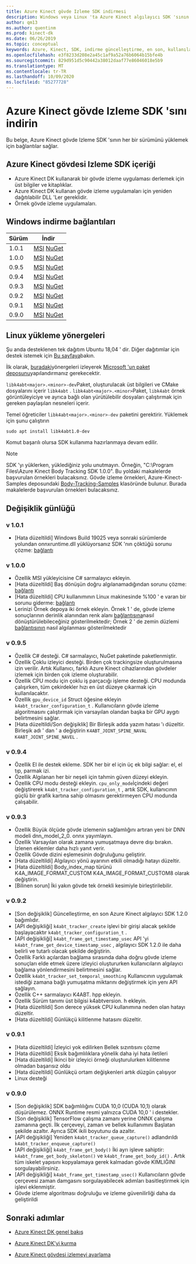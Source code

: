 ```yaml
---
title: Azure Kinect gövde Izleme SDK indirmesi
description: Windows veya Linux 'ta Azure Kinect algılayıcı SDK 'sının her bir sürümünün nasıl indirileceği hakkında bilgi edinin.
author: qm13
ms.author: quentinm
ms.prod: kinect-dk
ms.date: 06/26/2019
ms.topic: conceptual
keywords: Azure, Kinect, SDK, indirme güncelleştirme, en son, kullanılabilir, yükleme, gövde, izleme
ms.openlocfilehash: e3f8233d208e2a45c1af9a52a76b6064b15bfe4b
ms.sourcegitcommit: 829d951d5c90442a38012daaf77e86046018e5b9
ms.translationtype: MT
ms.contentlocale: tr-TR
ms.lasthandoff: 10/09/2020
ms.locfileid: "85277728"
---
```

# <a name="download-azure-kinect-body-tracking-sdk"></a>Azure Kinect gövde Izleme SDK 'sını indirin

Bu belge, Azure Kinect gövde Izleme SDK 'sının her bir sürümünü yüklemek için bağlantılar sağlar.

## <a name="azure-kinect-body-tracking-sdk-contents"></a>Azure Kinect gövdesi Izleme SDK içeriği

- Azure Kinect DK kullanarak bir gövde izleme uygulaması derlemek için üst bilgiler ve kitaplıklar.
- Azure Kinect DK kullanan gövde izleme uygulamaları için yeniden dağıtılabilir DLL 'Ler gereklidir.
- Örnek gövde izleme uygulamaları.

## <a name="windows-download-links"></a>Windows indirme bağlantıları

Sürüm       | İndir
--------------|----------
1.0.1 | [MSI](https://www.microsoft.com/en-us/download/details.aspx?id=100942) [NuGet](https://www.nuget.org/packages/Microsoft.Azure.Kinect.BodyTracking/1.0.1)
1.0.0 | [MSI](https://www.microsoft.com/en-us/download/details.aspx?id=100848) [NuGet](https://www.nuget.org/packages/Microsoft.Azure.Kinect.BodyTracking/1.0.0)
0.9.5 | [MSI](https://www.microsoft.com/en-us/download/details.aspx?id=100636) [NuGet](https://www.nuget.org/packages/Microsoft.Azure.Kinect.BodyTracking/0.9.5)
0.9.4 | [MSI](https://www.microsoft.com/en-us/download/details.aspx?id=100415) [NuGet](https://www.nuget.org/packages/Microsoft.Azure.Kinect.BodyTracking/0.9.4)
0.9.3 | [MSI](https://www.microsoft.com/en-us/download/details.aspx?id=100307) [NuGet](https://www.nuget.org/packages/Microsoft.Azure.Kinect.BodyTracking/0.9.3)
0.9.2 | [MSI](https://www.microsoft.com/en-us/download/details.aspx?id=100128) [NuGet](https://www.nuget.org/packages/Microsoft.Azure.Kinect.BodyTracking/0.9.2)
0.9.1 | [MSI](https://www.microsoft.com/en-us/download/details.aspx?id=100063) [NuGet](https://www.nuget.org/packages/Microsoft.Azure.Kinect.BodyTracking/0.9.1)
0.9.0 | [MSI](https://www.microsoft.com/en-us/download/details.aspx?id=58402) [NuGet](https://www.nuget.org/packages/Microsoft.Azure.Kinect.BodyTracking/0.9.0)

## <a name="linux-installation-instructions"></a>Linux yükleme yönergeleri

Şu anda desteklenen tek dağıtım Ubuntu 18,04 ' dir. Diğer dağıtımlar için destek istemek için [Bu sayfaya](https://aka.ms/azurekinectfeedback)bakın.

İlk olarak, [buradaki](https://docs.microsoft.com/windows-server/administration/linux-package-repository-for-microsoft-software)yönergeleri izleyerek [Microsoft 'un paket deposunu](https://packages.microsoft.com/)yapılandırmanız gerekecektir.

`libk4abt<major>.<minor>-dev`Paket, oluşturulacak üst bilgileri ve CMake dosyalarını içerir `libk4abt` .
`libk4abt<major>.<minor>`Paket, `libk4abt` örnek görüntüleyiciye ve ayrıca bağlı olan yürütülebilir dosyaları çalıştırmak için gereken paylaşılan nesneleri içerir.

Temel öğreticiler `libk4abt<major>.<minor>-dev` paketini gerektirir. Yüklemek için şunu çalıştırın

`sudo apt install libk4abt1.0-dev`

Komut başarılı olursa SDK kullanıma hazırlanmaya devam edilir.

> [!NOTE]
> SDK 'yı yüklerken, yüklediğiniz yolu unutmayın. Örneğin, "C:\Program Files\Azure Kinect Body Tracking SDK 1.0.0". Bu yoldaki makalelerde başvurulan örnekleri bulacaksınız.
> Gövde izleme örnekleri, Azure-Kinect-Samples deposundaki [Body-Tracking-Samples](https://github.com/microsoft/Azure-Kinect-Samples/tree/master/body-tracking-samples) klasöründe bulunur. Burada makalelerde başvurulan örnekleri bulacaksınız.

## <a name="change-log"></a>Değişiklik günlüğü

### <a name="v101"></a>v 1.0.1
* [Hata düzeltildi] Windows Build 19025 veya sonraki sürümlerde yolundan onnxruntime.dll yüklüyorsanız SDK 'nın çöktüğü sorunu çözme: [bağlantı](https://github.com/microsoft/Azure-Kinect-Sensor-SDK/issues/932)

### <a name="v100"></a>v 1.0.0
* Özellik MSI yükleyicisine C# sarmalayıcı ekleyin.
* [Hata düzeltildi] Baş dönüşün doğru algılanamadığından sorunu çözme: [bağlantı](https://github.com/microsoft/Azure-Kinect-Sensor-SDK/issues/997)
* [Hata düzeltildi] CPU kullanımının Linux makinesinde %100 ' e varan bir sorunu giderme: [bağlantı](https://github.com/microsoft/Azure-Kinect-Sensor-SDK/issues/1007)
* Lerinizi Örnek depoya iki örnek ekleyin. Örnek 1 ' de, gövde izleme sonuçlarının derinlik alanından renk alanı [bağlantısına](https://github.com/microsoft/Azure-Kinect-Samples/tree/master/body-tracking-samples/camera_space_transform_sample)nasıl dönüştürülebileceğiniz gösterilmektedir; Örnek 2 ' de zemin düzlemi [bağlantısının](https://github.com/microsoft/Azure-Kinect-Samples/tree/master/body-tracking-samples/floor_detector_sample) nasıl algılanması gösterilmektedir

### <a name="v095"></a>v 0.9.5
* Özellik C# desteği. C# sarmalayıcı, NuGet paketinde paketlenmiştir.
* Özellik Çoklu izleyici desteği. Birden çok trackingsize oluşturulmasına izin verilir. Artık Kullanıcı, farklı Azure Kinect cihazlarından gövdeler izlemek için birden çok izleme oluşturabilir.
* Özellik CPU modu için çoklu iş parçacığı işleme desteği. CPU modunda çalışırken, tüm çekirdekler hızı en üst düzeye çıkarmak için kullanılacaktır.
* Özellik `gpu_device_id` Struct öğesine ekleyin `k4abt_tracker_configuration_t` . Kullanıcıların gövde izleme algoritmasını çalıştırmak için varsayılan olandan başka bir GPU aygıtı belirtmesini sağlar.
* [Hata düzeltildi/Son değişiklik] Bir Birleşik adda yazım hatası 'ı düzeltir. Birleşik adı ' dan ' a değiştirin `K4ABT_JOINT_SPINE_NAVAL` `K4ABT_JOINT_SPINE_NAVEL` .

### <a name="v094"></a>v 0.9.4
* Özellik El ile destek ekleme. SDK her bir el için üç ek bilgi sağlar: el, el tıp, parmak izi.
* Özellik Algılanan her bir neşeli için tahmin güven düzeyi ekleyin.
* Özellik CPU modu desteği ekleyin. `cpu_only_mode`İçindeki değeri değiştirerek `k4abt_tracker_configuration_t` , artık SDK, kullanıcının güçlü bir grafik kartına sahip olmasını gerektirmeyen CPU modunda çalışabilir.

### <a name="v093"></a>v 0.9.3
* Özellik Büyük ölçüde gövde izlemenin sağlamlığını artıran yeni bir DNN modeli dnn_model_2_0. onnx yayımlayın.
* Özellik Varsayılan olarak zamana yumuşatmaya devre dışı bırakın. İzlenen eklemler daha hızlı yanıt verir.
* Özellik Gövde dizini eşlemesinin doğruluğunu geliştirir.
* [Hata düzeltildi] Algılayıcı yönü ayarının etkili olmadığı hatayı düzeltir.
* [Hata düzeltildi] Body_index_map türünü K4A_IMAGE_FORMAT_CUSTOM K4A_IMAGE_FORMAT_CUSTOM8 olarak değiştirin.
* [Bilinen sorun] İki yakın gövde tek örnekli kesimiyle birleştirilebilir.

### <a name="v092"></a>v 0.9.2
* [Son değişiklik] Güncelleştirme, en son Azure Kinect algılayıcı SDK 1.2.0 bağımlıdır.
* [API değişikliği] `k4abt_tracker_create` işlevi bir girişi alacak şekilde başlayacaktır `k4abt_tracker_configuration_t` . 
* [API değişikliği] `k4abt_frame_get_timestamp_usec` API 'yi `k4abt_frame_get_device_timestamp_usec` , algılayıcı SDK 1.2.0 ile daha belirli ve tutarlı olacak şekilde değiştirin.
* Özellik Farklı açılardan bağlama sırasında daha doğru gövde izleme sonuçları elde etmek üzere izleyici oluştururken kullanıcıların algılayıcı bağlama yönlendirmesini belirtmesini sağlar.
* Özellik `k4abt_tracker_set_temporal_smoothing` Kullanıcının uygulamak istediği zamana bağlı yumuşatma miktarını değiştirmek için yenı API sağlayın.
* Özellik C++ sarmalayıcı K4ABT. hpp ekleyin.
* Özellik Sürüm tanımı üst bilgisi k4abtversion. h ekleyin.
* [Hata düzeltildi] Son derece yüksek CPU kullanımına neden olan hatayı düzeltir.
* [Hata düzeltildi] Günlükçü kilitlenme hatasını düzeltir.

### <a name="v091"></a>v 0.9.1
* [Hata düzeltildi] İzleyici yok edilirken Bellek sızıntısını çözme
* [Hata düzeltildi] Eksik bağımlılıklara yönelik daha iyi hata iletileri
* [Hata düzeltildi] İkinci bir izleyici örneği oluşturulurken kilitlenme olmadan başarısız oldu
* [Hata düzeltildi] Günlükçü ortam değişkenleri artık düzgün çalışıyor
* Linux desteği

### <a name="v090"></a>v 0.9.0

* [Son değişiklik] SDK bağımlılığını CUDA 10,0 (CUDA 10,1) olarak düşürülemez. ONNX Runtime resmi yalnızca CUDA 10,0 ' i destekler.
* [Son değişiklik] TensorFlow çalışma zamanı yerine ONNX çalışma zamanına geçti. İlk çerçeveyi, zaman ve bellek kullanımını Başlatan şekilde azaltır. Ayrıca SDK ikili boyutunu da azaltır.
* [API değişikliği] Yeniden `k4abt_tracker_queue_capture()` adlandırıldı `k4abt_tracker_enqueue_capture()`
* [API değişikliği] `k4abt_frame_get_body()` İki ayrı işleve sahiptir: `k4abt_frame_get_body_skeleton()` ve `k4abt_frame_get_body_id()` . Artık tüm iskelet yapısını kopyalamaya gerek kalmadan gövde KIMLIĞINI sorgulayabilirsiniz.
* [API değişikliği]  `k4abt_frame_get_timestamp_usec()` Kullanıcıların gövde çerçevesi zaman damgasını sorgulayabilecek adımları basitleştirmek için işlevi eklenmiştir.
* Gövde izleme algoritması doğruluğu ve izleme güvenilirliği daha da geliştirildi

## <a name="next-steps"></a>Sonraki adımlar

- [Azure Kinect DK genel bakış](about-azure-kinect-dk.md)

- [Azure Kinect DK’yi kurma](set-up-azure-kinect-dk.md)

- [Azure Kinect gövdesi izlemeyi ayarlama](body-sdk-setup.md)
